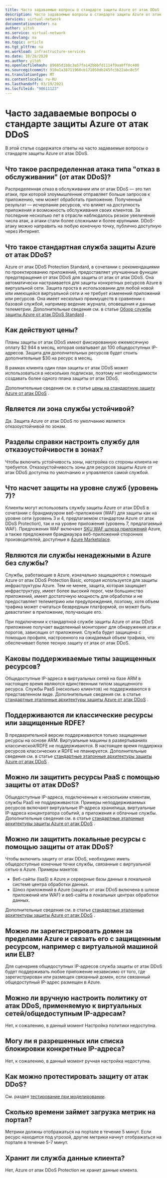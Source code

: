 ```yaml
---
title: Часто задаваемые вопросы о стандарте защиты Azure от атак DDoS
description: Часто задаваемые вопросы о стандарте защиты Azure от атак DDoS, который помогает обеспечить защиту от атак от атак DDoS.
services: virtual-network
documentationcenter: na
author: yitoh
ms.service: virtual-network
ms.devlang: na
ms.topic: article
ms.tgt_pltfrm: na
ms.workload: infrastructure-services
ms.date: 10/28/2020
ms.author: yitoh
ms.openlocfilehash: 89685d1b8c3a57fa142bbbfd1114f9aa0ff0c400
ms.sourcegitcommit: 910a1a38711966cb171050db245fc3b22abc8c5f
ms.translationtype: MT
ms.contentlocale: ru-RU
ms.lasthandoff: 03/19/2021
ms.locfileid: "98611123"
---
```

# <a name="azure-ddos-protection-standard-frequent-asked-questions"></a>Часто задаваемые вопросы о стандарте защиты Azure от атак DDoS

В этой статье содержатся ответы на часто задаваемые вопросы о стандарте защиты Azure от атак DDoS. 

## <a name="what-is-a-distributed-denial-of-service-ddos-attack"></a>Что такое распределенная атака типа "отказ в обслуживании" (от атак DDoS)?
Распределенная отказ в обслуживании или от атак DDoS — это тип атаки, при которой злоумышленник отправляет больше запросов к приложению, чем может обработать приложение. Полученный результат — исчерпание ресурсов, что влияет на доступность приложения и возможность обслуживания своих клиентов. За последние несколько лет в отрасли наблюдалось резкое увеличение числа атак, а атаки стали более сложными и более крупными. DDoS-атаку можно направить на любую конечную точку, публично доступную через Интернет.

## <a name="what-is-azure-ddos-protection-standard-service"></a>Что такое стандартная служба защиты Azure от атак DDoS?
Azure от атак DDoS Protection Standard, в сочетании с рекомендациями по проектированию приложений, предоставляет улучшенные функции предотвращения от атак DDoS для защиты от атак от атак DDoS. Она автоматически настраивается для защиты конкретных ресурсов Azure в виртуальной сети. Защита проста в использовании для любой новой или имеющейся виртуальной сети и не требует изменений приложений или ресурсов. Она имеет несколько преимуществ в сравнении с базовой службой, например ведение журнала, оповещения и данные телеметрии. Дополнительные сведения см. в статье [Обзор службы защиты Azure от атак DDoS Standard](ddos-protection-overview.md) . 

## <a name="how-does-pricing-work"></a>Как действуют цены?
Планы защиты от атак DDoS имеют фиксированную ежемесячную оплату $2 944 в месяц, которая охватывает до 100 общедоступных IP-адресов. Защита для дополнительных ресурсов будет стоить дополнительные $30 на ресурс в месяц. 

В рамках клиента один план защиты от атак DDoS может использоваться в нескольких подписках, поэтому нет необходимости создавать более одного плана защиты от атак DDoS.

Дополнительные сведения см. в статье [цены на стандартную защиту Azure от атак DDoS](https://azure.microsoft.com/pricing/details/ddos-protection/) .

## <a name="is-the-service-zone-resilient"></a>Является ли зона службы устойчивой?
Да. Защита Azure от атак DDoS по умолчанию является отказоустойчивой по зонам.

## <a name="how-do-i-configure-the-service-to-be-zone-resilient"></a>Разделы справки настроить службу для отказоустойчивости в зонах?
Чтобы включить устойчивость зоны, настройка со стороны клиента не требуется. Отказоустойчивость зоны для ресурсов защиты Azure от атак DDoS доступна по умолчанию и управляется самой службой.

## <a name="what-about-protection-at-the-service-layer-layer-7"></a>Что насчет защиты на уровне служб (уровень 7)?
Клиенты могут использовать службу защиты Azure от атак DDoS в сочетании с брандмауэром веб-приложения (WAF) для защиты как на уровне сети (уровень 3 и 4, предлагаемом стандартом Azure от атак DDoS Protection), так и на уровне приложения (уровень 7, предлагаемый WAF). Предложения WAF включают [SKU WAF шлюза приложений](../web-application-firewall/ag/ag-overview.md?toc=%2fazure%2fvirtual-network%2ftoc.json) Azure, а также предложения брандмауэра веб-приложений сторонних производителей, доступные в [Azure Marketplace](https://azuremarketplace.microsoft.com/marketplace/apps?page=1&search=web%20application%20firewall).

## <a name="are-services-unsafe-in-azure-without-the-service"></a>Являются ли службы ненадежными в Azure без службы?
Службы, работающие в Azure, изначально защищаются с помощью Azure от атак DDoS Protection Basic, которая используется для защиты инфраструктуры Azure. Тем не менее, защита, которая защищает инфраструктуру, имеет более высокий порог, чем большинство приложений, имеет достаточную мощность для обработки и не предоставляет телеметрию или предупреждения, поэтому, хотя объем трафика может считаться безвредным платформой, он может быть девастатинг в приложение, получающее его. 

При подключении к стандартной службе защиты Azure от атак DDoS приложение получает выделенный мониторинг для обнаружения атак и порогов, зависящих от приложения. Служба будет защищена с помощью профиля, настроенного на ожидаемый объем трафика, что обеспечивает более тесную защиту от атак от атак DDoS.

## <a name="what-are-the-supported-protected-resource-types"></a>Каковы поддерживаемые типы защищенных ресурсов?
Общедоступные IP-адреса в виртуальных сетей на базе ARM в настоящее время являются единственным типом защищенного ресурса. Службы PaaS (несколько клиентов) не поддерживаются в представленном виде. Дополнительные сведения см. в статье [стандартные эталонные архитектуры защиты Azure от атак DDoS](ddos-protection-reference-architectures.md) .

## <a name="are-classicrdfe-protected-resources-supported"></a>Поддерживаются ли классические ресурсы или защищенные RDFE?
В предварительной версии поддерживаются только защищенные ресурсы на основе ARM. Виртуальные машины в развертываниях классической/RDFE не поддерживаются. В настоящее время поддержка ресурсов классических и RDFE не планируется. Дополнительные сведения см. в статье [стандартные эталонные архитектуры защиты Azure от атак DDoS](ddos-protection-reference-architectures.md) .

## <a name="can-i-protect-my-paas-resources-using-ddos-protection"></a>Можно ли защитить ресурсы PaaS с помощью защиты от атак DDoS?
Общедоступные IP-адреса, подключенные к нескольким клиентам, службы PaaS не поддерживаются. Примеры неподдерживаемых ресурсов включают виртуальные IP-адреса хранилища, виртуальные IP-адреса концентратора событий, а приложения и облачные службы. Дополнительные сведения см. в статье [стандартные эталонные архитектуры защиты Azure от атак DDoS](ddos-protection-reference-architectures.md) .

## <a name="can-i-protect-my-on-premise-resources-using-ddos-protection"></a>Можно ли защитить локальные ресурсы с помощью защиты от атак DDoS?
Чтобы включить защиту от атак DDoS, необходимо иметь общедоступные конечные точки службы, связанные с виртуальной сетью в Azure. Примеры макетов:
- Веб-сайты (IaaS) в Azure и серверные базы данных в локальной системе центра обработки данных. 
- Шлюз приложений в Azure (защита от атак DDoS включена в шлюзе приложений или WAF) и веб-сайты в локальных центрах обработки данных.

Дополнительные сведения см. в статье [стандартные эталонные архитектуры защиты Azure от атак DDoS](ddos-protection-reference-architectures.md) .

## <a name="can-i-register-a-domain-outside-of-azure-and-associate-that-to-a-protected-resource-like-vm-or-elb"></a>Можно ли зарегистрировать домен за пределами Azure и связать его с защищенным ресурсом, например с виртуальной машиной или ELB?
Для сценариев общедоступных IP-адресов служба защиты от атак DDoS будет поддерживать любое приложение независимо от того, где зарегистрирован или размещен связанный домен, если связанный общедоступный IP-адрес размещен в Azure. 

## <a name="can-i-manually-configure-the-ddos-policy-applied-to-the-vnetspublic-ips"></a>Можно ли вручную настроить политику от атак DDoS, применяемую к виртуальных сетей/общедоступным IP-адресам?
Нет, к сожалению, в данный момент Настройка политики недоступна.

## <a name="can-i-allowlistblocklist-specific-ip-addresses"></a>Могу ли я разрешенных или списка блокировки конкретные IP-адреса?
Нет, к сожалению, в данный момент ручная настройка недоступна.

## <a name="how-can-i-test-ddos-protection"></a>Как можно протестировать защиту от атак DDoS?
См. раздел [тестирование при моделировании](test-through-simulations.md).

## <a name="how-long-does-it-take-for-the-metrics-to-load-on-portal"></a>Сколько времени займет загрузка метрик на портал?
Метрики должны отображаться на портале в течение 5 минут. Если ресурс находится под угрозой, другие метрики начнут отображаться на портале в течение 5-7 минут. 

## <a name="does-the-service-store-customer-data"></a>Хранит ли служба данные клиента?
Нет, Azure от атак DDoS Protection не хранит данные клиента.
    
